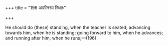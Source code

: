 +++
title = "196 आसीनस्य स्थितः"

+++

He should do (these) standing, when the teacher is seated; advancing towards him, when he is standing; going forward to him, when he advances; and running after him, when he runs;—(196)